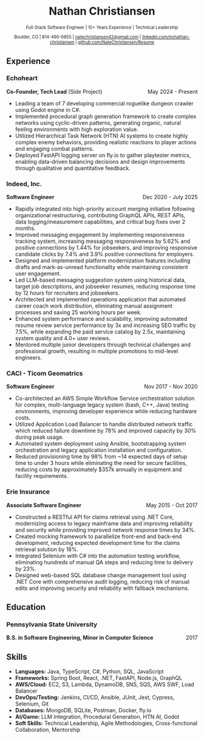 <div style="text-align: center;">

# Nathan Christiansen

</div>

<div style="text-align: center; font-size: 0.8em;">

Full-Stack Software Engineer | 10+ Years Experience | Technical Leadership

Boulder, CO | 814-490-6855 | natechristiansen42@gmail.com | [linkedin.com/in/nathan-christiansen](https://www.linkedin.com/in/nathan-christiansen) | [github.com/NateChristiansen/Resume](https://github.com/NateChristiansen/Resume)

</div>

## Experience

### Echoheart
<div style="display: flex; justify-content: space-between; align-items: center;">
<span><strong>Co-Founder, Tech Lead</strong> (Side Project)</span>
<span>May 2024 - Present</span>
</div>

* Leading a team of 7 developing commercial roguelike dungeon crawler using Godot engine in C#.
* Implemented procedural graph generation framework to create complex networks using cyclic-driven patterns, generating organic, natural feeling environments with high exploration value.
* Utilized Hierarchical Task Network (HTN) AI systems to create highly complex enemy behaviors, providing realistic reactions to player actions and engaging combat patterns.
* Deployed FastAPI logging server on fly.io to gather playtester metrics, enabling data-driven balancing decisions and design improvements through qualitative and quantitative feedback.

### Indeed, Inc.
<div style="display: flex; justify-content: space-between; align-items: center;">
<strong>Software Engineer</strong>
<span>Dec 2020 - July 2025</span>
</div>

* Rapidly integrated into high-priority account merging initiative following organizational restructuring, contributing GraphQL APIs, REST APIs, data logging/measurement capabilities, and critical bug fixes over 2 months.
* Improved messaging engagement by implementing responsiveness tracking system, increasing messaging responsiveness by 5.62% and positive connections by 1.44% for jobseekers, and improving responsive candidate clicks by 7.4% and 3.9% positive connections for employers.
* Designed and implemented platform modernization features including drafts and mark-as-unread functionality while maintaining consistent user engagement.
* Led LLM-based messaging suggestion system using historical data, target job descriptions, and jobseeker resumes, reducing response time by 12 hours for recruiters and jobseekers.
* Architected and implemented operations application that automated career coach work distribution, eliminating manual assignment processes and saving 25 working hours per week.
* Enhanced system performance and scalability, improving automated resume review service performance by 3x and increasing SEO traffic by 7.5%, while expanding the paid service catalog by 2.5x, maintaining system quality and 4.0+ user reviews.
* Mentored multiple junior developers through technical challenges and professional growth, resulting in multiple promotions to mid-level engineers.

<div style="page-break-before: always;"></div>

### CACI - Ticom Geomatrics
<div style="display: flex; justify-content: space-between; align-items: center;">
<strong>Software Engineer</strong>
<span>Nov 2017 - Nov 2020</span>
</div>

* Co-architected an AWS Simple Workflow Service orchestration solution for complex, multi-language legacy system (bash, C++, Java) testing environments, improving developer experience while reducing hardware costs.
* Utilized Application Load Balancer to handle distributed network traffic which reduced failure downtime by 78% and improved capacity by 30% during peak usage.
* Automated system deployment using Ansible, bootstrapping system orchestration and legacy application installation and configuration.
* Reduced provisioning time by 98% from ~14 expected days of setup time to under 3 hours while eliminating the need for secure facilities, reducing costs by approximately $357k annually in equipment and facility requirements.

### Erie Insurance
<div style="display: flex; justify-content: space-between; align-items: center;">
<strong>Associate Software Engineer</strong>
<span>May 2015 - Oct 2017</span>
</div>

* Constructed a RESTful API for claims retrieval using .NET Core, modernizing access to legacy mainframe data and improving reliability and security while providing improved network response times by 34%.
* Created mocking framework to parallelize front-end and back-end development, reducing expected development time for the claims retrieval solution by 18%.
* Integrated Selenium with C# into the automation testing workflow,  eliminating hundreds of manual QA steps and reducing time to delivery by 23%.
* Designed web-based SQL database change management tool using .NET Core with comprehensive audit logging, reducing risk of manual edits and improving security and reliability with fallback mechanisms.

## Education
### Pennsylvania State University
<div style="display: flex; justify-content: space-between; align-items: center;">
<strong>B.S. in Software Engineering, Minor in Computer Science</strong>
<span>2017</span>
</div>

## Skills
 - <strong>Languages:</strong> Java, TypeScript, C#, Python, SQL, JavaScript
 - <strong>Frameworks:</strong> Spring Boot, React, .NET, FastAPI, Node.js, GraphQL
 - <strong>AWS/Cloud:</strong> EC2, S3, Lambda, DynamoDB, SNS, SQS, AWS SWF, Load Balancer
 - <strong>DevOps/Testing:</strong> Jenkins, CI/CD, Ansible, JUnit, Jest, Cypress, Selenium, Git
 - <strong>Databases:</strong> MongoDB, SQLite, Postman, Docker, fly.io
 - <strong>AI/Game:</strong> LLM Integration, Procedural Generation, HTN AI, Godot
 - <strong>Soft Skills:</strong> Technical Leadership, Agile Methodologies, Cross-functional Collaboration, Mentorship